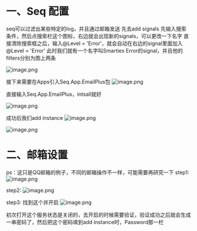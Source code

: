 # 一、Seq 配置
seq可以过滤出某些特定的log，并且通过邮箱发送
先去add signals
先输入搜索条件，然后点搜索栏这个图标，右边就会出现新的signals，可以更改一下名字
直接清除搜索框之后，输入@Level = 'Error'，就会自动在右边的signal里面加入@Level = 'Error'
此时我们就有一个名字叫Smarties Error的signal，并且他的filters分别为图上两条

![image.png](https://upload-images.jianshu.io/upload_images/29177961-2b084e1816b6509d.png?imageMogr2/auto-orient/strip%7CimageView2/2/w/1240)

接下来需要在Apps引入Seq.App.EmailPlus包
![image.png](https://upload-images.jianshu.io/upload_images/29177961-db6f746b444fa315.png?imageMogr2/auto-orient/strip%7CimageView2/2/w/1240)

直接输入Seq.App.EmailPlus，intsall就好

![image.png](https://upload-images.jianshu.io/upload_images/29177961-a9bcf20c90d45b73.png?imageMogr2/auto-orient/strip%7CimageView2/2/w/1240)

成功后我们add instance
![image.png](https://upload-images.jianshu.io/upload_images/29177961-43ef4cd15f2ff68d.png?imageMogr2/auto-orient/strip%7CimageView2/2/w/1240)

![image.png](https://upload-images.jianshu.io/upload_images/29177961-7f2bebbc1d8c5417.png?imageMogr2/auto-orient/strip%7CimageView2/2/w/1240)

# 二、邮箱设置

ps：这只是QQ邮箱的例子，不同的邮箱操作不一样，可能需要再研究一下
step1:
![image.png](https://upload-images.jianshu.io/upload_images/29177961-a604605874909d55.png?imageMogr2/auto-orient/strip%7CimageView2/2/w/1240)

step2:
![image.png](https://upload-images.jianshu.io/upload_images/29177961-e262a3c5ba62ce3f.png?imageMogr2/auto-orient/strip%7CimageView2/2/w/1240)

step3:
找到这个并开启
![image.png](https://upload-images.jianshu.io/upload_images/29177961-26e0712f2bc1ed2e.png?imageMogr2/auto-orient/strip%7CimageView2/2/w/1240)

初次打开这个服务状态是关闭的，去开启的时候需要验证，验证成功之后就会生成一串密码了，然后把这个密码填到add instance时，Password那一栏